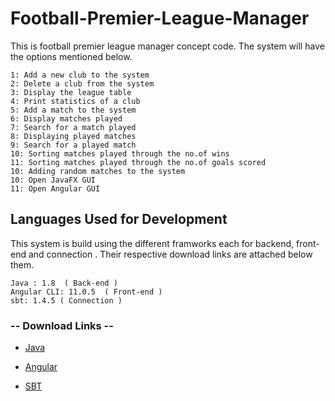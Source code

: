 # Football-Premier-League-Manager
This is football premier league manager concept code. The system will have the options mentioned below.

    1: Add a new club to the system
    2: Delete a club from the system
    3: Display the league table
    4: Print statistics of a club
    5: Add a match to the system
    6: Display matches played
    7: Search for a match played
    8: Displaying played matches
    9: Search for a played match
    10: Sorting matches played through the no.of wins
    11: Sorting matches played through the no.of goals scored
    10: Adding random matches to the system   
    10: Open JavaFX GUI
    11: Open Angular GUI
    
## Languages Used for Development

This system is build using the different framworks each for backend, front-end and connection . Their respective download links are attached below them.

    Java : 1.8  ( Back-end )                
    Angular CLI: 11.0.5  ( Front-end )      
    sbt: 1.4.5 ( Connection )              
    

### -- Download Links --

* [Java](https://www.oracle.com/java/technologies/javase/javase-jdk8-downloads.html)
  
* [Angular](https://cli.angular.io/)

* [SBT](https://www.scala-sbt.org/download.html)
    
